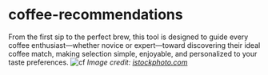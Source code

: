 # coffee-recommendations
From the first sip to the perfect brew, this tool is designed to guide every coffee enthusiast—whether novice or expert—toward discovering their ideal coffee match, making selection simple, enjoyable, and personalized to your taste preferences.
![cf](https://github.com/user-attachments/assets/eb983823-832f-4eaf-b781-d4a402125598)
*Image credit: [istockphoto.com](https://www.istockphoto.com/photos/coffee)*
